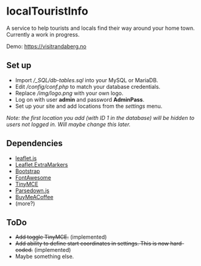 # localTouristInfo
A service to help tourists and locals find their way around your home town.  
Currently a work in progress.

Demo: https://visitrandaberg.no

## Set up
- Import */_SQL/db-tables.sql* into your MySQL or MariaDB.
- Edit */config/conf.php* to match your database credentials.  
- Replace */img/logo.png* with your own logo.
- Log on with user __admin__ and password __AdminPass__.
- Set up your site and add locations from the _settings_ menu. 

_Note: the first location you add (with ID 1 in the database) will be hidden to users not logged in. Will maybe change this later._

## Dependencies
- [leaflet.js](https://leafletjs.com)
- [Leaflet.ExtraMarkers](https://github.com/coryasilva/Leaflet.ExtraMarkers)
- [Bootstrap](https://getbootstrap.com/)
- [FontAwesome](https://fontawesome.com/)
- [TinyMCE](https://www.tiny.cloud/)
- [Parsedown.js](https://github.com/erusev/parsedown)
- [BuyMeACoffee](https://buymeacoffee.com/tngld)
- (more?)

## ToDo
- ~~Add toggle TinyMCE.~~ (implemented)
- ~~Add ability to define start coordinates in settings. This is now hard-coded.~~  (implemented)
- Maybe something else.
